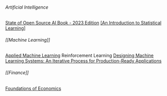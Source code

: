 ###### Artificial Intelligence
[State of Open Source AI Book - 2023 Edition](https://book.premai.io/state-of-open-source-ai/)
[[An Introduction to Statistical Learning]](https://www.statlearning.com/)

###### [[Machine Learning]]
[Applied Machine Learning](https://kuleshov-group.github.io/aml-book/intro.html)
Reinforcement Learning
[Designing Machine Learning Systems: An Iterative Process for Production-Ready Applications](https://www.libgen.is/search.php?req=Designing+Machine+Learning+Systems%3A+An+Iterative+Process+for+Production-Ready+Applications&lg_topic=libgen&open=0&view=simple&res=25&phrase=1&column=def)

###### [[Finance]]
[Foundations of Economics](https://www.amazon.com/Foundations-Economics-David-K-Begg/dp/0077121880)